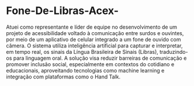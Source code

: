 # Fone-De-Libras-Acex-

Atuei como representante e líder de equipe no desenvolvimento de um projeto de acessibilidade voltado à comunicação entre surdos e ouvintes, por meio de um aplicativo de celular integrado a um fone de ouvido com câmera. O sistema utiliza inteligência artificial para capturar e interpretar, em tempo real, os sinais da Língua Brasileira de Sinais (Libras), traduzindo-os para linguagem oral. A solução visa reduzir barreiras de comunicação e promover inclusão social, especialmente em contextos do cotidiano e educacionais, aproveitando tecnologias como machine learning e integração com plataformas como o Hand Talk.

